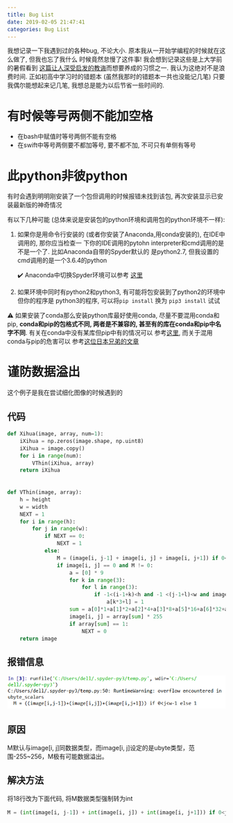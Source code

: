 ```yaml
---
title: Bug List
date: 2019-02-05 21:47:41
categories: Bug List
---
```


我想记录一下我遇到过的各种bug, 不论大小. 原本我从一开始学编程的时候就在这么做了, 但我也忘了我什么
时候竟然怠慢了这件事! 我会想到记录这些是上大学前的暑假看到
[这篇让人深受启发的教诲](https://zhuanlan.zhihu.com/p/22266788)而想要养成的习惯之一.
我认为这绝对不是浪费时间. 正如初高中学习时的错题本 (虽然我那时的错题本一共也没能记几笔)
只要我偶尔能想起来记几笔, 我想总是能为以后节省一些时间的.

# 有时候等号两侧不能加空格

- 在bash中赋值时等号两侧不能有空格
- 在swift中等号两侧要不都加等号, 要不都不加, 不可只有单侧有等号

# 此python非彼python

有时会遇到明明刚安装了一个包但调用的时候报错未找到该包, 再次安装显示已安装最新版的神奇情况

有以下几种可能 (总体来说是安装包的python环境和调用包的python环境不一样):

1. 如果你是用命令行安装的 (或者你安装了Anaconda,用conda安装的), 在IDE中调用的, 那你应当检查一
   下你的IDE调用的pytohn interpreter和cmd调用的是不是一个了. 比如Anaconda自带的Spyder默认的
   是python2.7, 但我设置的cmd调用的是一个3.6.4的python

   :heavy_check_mark: Anaconda中切换Spyder环境可以参考
   [这里](https://www.zhihu.com/question/49144687)
2. 如果环境中同时有python2和python3, 有可能将包安装到了python2的环境中但你的程序是
   python3的程序, 可以将`pip install` 换为 `pip3 install` 试试

:warning: 如果安装了conda那么安装python库最好使用conda, 尽量不要混用conda和pip,
**conda和pip的包格式不同, 两者是不兼容的, 甚至有的库在conda和pip中名字不同**.
有关在conda中没有某库但pip中有的情况可以
参考[这里](https://www.zhihu.com/question/49144687), 而关于混用conda与pip的危害可以
参考[这位日本兄弟的文章](http://onoz000.hatenablog.com/entry/2018/02/11/142347)

# 谨防数据溢出

这个例子是我在尝试细化图像的时候遇到的

## 代码

```python
def Xihua(image, array, num=1):
    iXihua = np.zeros(image.shape, np.uint8)
    iXihua = image.copy()
    for i in range(num):
        VThin(iXihua, array)
    return iXihua


def VThin(image, array):
    h = height
    w = width
    NEXT = 1
    for i in range(h):
        for j in range(w):
            if NEXT == 0:
                NEXT = 1
            else:
                M = (image[i, j-1] + image[i, j] + image[i, j+1]) if 0<j<w-1 else 1
                if image[i, j] == 0 and M != 0:
                    a = [0] * 9
                    for k in range(3):
                        for l in range(3):
                            if -1<(i-1+k)<h and -1 <(j-1+l)<w and image[i-1+k, j-1+l]==255:
                                a[k*3+l] = 1
                    sum = a[0]*1+a[1]*2+a[2]*4+a[3]*8+a[5]*16+a[6]*32+a[7]*64+a[8]*128
                    image[i, j] = array[sum] * 255
                    if array[sum] == 1:
                        NEXT = 0
    return image
```

## 报错信息

![报错信息](Bug-List/图像细化代码的报错.png)

## 原因

M默认与image[i, j]同数据类型，而image[i, j]设定的是ubyte类型，范围-255~256，M极有可能数据溢出。

## 解决方法

将18行改为下面代码, 将M数据类型强制转为int

```python
M = (int(image[i, j-1]) + int(image[i, j]) + int(image[i, j+1])) if 0<j<w-1 else 1
```

<!-- TODO -->